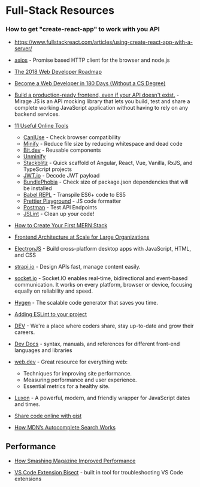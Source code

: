 # Full-Stack Resources

### How to get "create-react-app" to work with you API
* https://www.fullstackreact.com/articles/using-create-react-app-with-a-server/

* [axios](https://github.com/axios/axios) - Promise based HTTP client for the browser and node.js

* [The 2018 Web Developer Roadmap](https://codeburst.io/the-2018-web-developer-roadmap-826b1b806e8d)

* [Become a Web Developer in 180 Days (Without a CS Degree)](https://medium.com/better-programming/become-a-web-developer-in-180-days-without-cs-degree-e869395972e1)

* [Build a production-ready frontend, 
even if your API doesn't exist.](https://miragejs.com) - Mirage JS is an API mocking library that lets you build, test and share a complete working JavaScript application without having to rely on any backend services.

* [11 Useful Online Tools](https://blog.bitsrc.io/12-useful-online-tools-for-frontend-developers-bf98f3bf7c63)
    - [CanIUse](http://caniuse.com) - Check browser compatibility
    - [Minify](http://minify.com) - Reduce file size by reducing whitespace and dead code
    - [Bit.dev](https://bit.dev) - Reusable components
    - [Unminify](https://unminify.com)
    - [Stackblitz](http://stackblitz.com) - Quick scaffold of Angular, React, Vue, Vanilla, RxJS, and TypeScript projects
    - [JWT.io](https://jwt.io) - Decode JWT payload
    - [BundlePhobia](http://bundlephobia.com) - Check size of package.json dependencies that will be installed
    - [Babel REPL](http://javascriptbabeljs.io) - Transpile ES6+ code to ES5
    - [Prettier Playground](http://prettier.io) - JS code formatter
    - [Postman](https://www.postman.com) - Test API Endpoints
    - [JSLint](http://jslint.com) - Clean up your code!

* [How to Create Your First MERN Stack](https://medium.com/swlh/how-to-create-your-first-mern-mongodb-express-js-react-js-and-node-js-stack-7e8b20463e66)

* [Frontend Architecture at Scale for Large Organizations](https://medium.com/swlh/frontend-architecture-in-scale-for-large-organizations-593930ed10cd)

* [ElectronJS](https://www.electronjs.org) - Build cross-platform desktop apps with JavaScript, HTML, and CSS

* [strapi.io](https://strapi.io) - Design APIs fast, manage content easily.

* [socket.io](https://socket.io) - Socket.IO enables real-time, bidirectional and event-based communication.
It works on every platform, browser or device, focusing equally on reliability and speed.

* [Hygen](http://www.hygen.io) - The scalable code generator that saves you time.

* [Adding ESLint to your project](https://medium.com/dailyjs/adding-eslint-to-your-project-7bd4feca35a8)

* [DEV](https://dev.to) - We're a place where coders share, stay up-to-date and grow their careers.

* [Dev Docs](https://devdocs.io) - syntax, manuals, and references for different front-end languages and libraries

* [web.dev](https://web.dev) - Great resource for everything web:
    - Techniques for improving site performance.
    - Measuring performance and user experience.
    - Essential metrics for a healthy site.

* [Luxon](https://moment.github.io/luxon/) - A powerful, modern, and friendly wrapper for JavaScript dates and times.

* [Share code online with gist](https://gist.github.com/)

- [How MDN’s Autocomplete Search Works](https://hacks.mozilla.org/2021/08/mdns-autocomplete-search/)

## Performance

* [How Smashing Magazine Improved Performance](https://www.smashingmagazine.com/2021/01/smashingmag-performance-case-study/)

- [VS Code Extension Bisect](https://code.visualstudio.com/blogs/2021/02/16/extension-bisect#_welcome-extension-bisect) - built in tool for troubleshooting VS Code extensions
